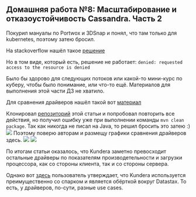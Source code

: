 ## Домашняя работа №8: Масштабирование и отказоустойчивость Cassandra. Часть 2

Покурил мануалы по Portwox и 3DSnap и понял, что там только для kubernetes, поэтому затею бросил.

На stackoverflow нашёл такое [решение](https://stackoverflow.com/questions/42347030/how-to-backup-the-cassandra-running-in-docker-container)

Но в том виде, который есть, решение не работает: `denied: requested access to the resource is denied`

Было бы здорово для следующих потоков или какой-то мини-курс по куберу, чтобы было понимание, или что-то ещё. Материалов для выполнения этой части ДЗ не хватило. 

Для сравнения драйверов нашёл такой вот [материал](https://hands-on-tech.github.io/2019/01/13/cassandra-jpa-example.html)

Клонировал [репозиторий](https://github.com/hands-on-tech/cassandra-jpa-example) этой статьи и попробовал повторить все действия, но получил ошибку уже при выполнении команды `mvn clean package`. Так как никогда не писал на Java, то решил бросить это затею :)
![](/pics/3.png)
Поэтому поверю авторам и размещу графики сравнения драйверов здесь. 
![](/pics/1.png)
![](/pics/2.png)

По итогам статьи оказалось, что Kundera заметно превосходит остальные драйверы по показателям производетельности и загрузки процессора, как со стороны клиента, так и со стороны сервера. 

Однако вот [здесь](https://stackoverflow.com/questions/37739779/kundera-vs-native-datastax-driver)
пользователь утверждает, что Kundera используется преимущественно со спарком и является обёрткой вокруг Datastax. То есть, у драйверов, по-сути, разные use cases. 

